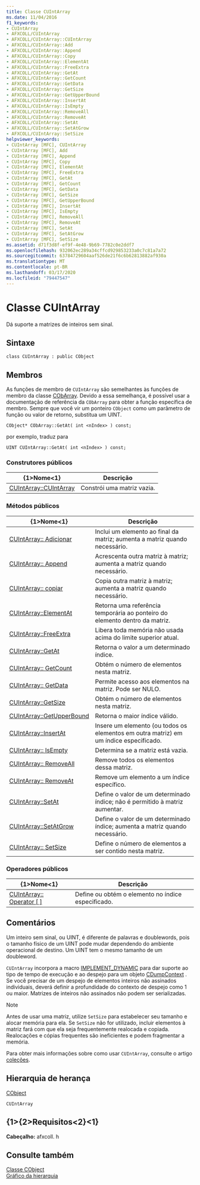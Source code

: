 ```yaml
---
title: Classe CUIntArray
ms.date: 11/04/2016
f1_keywords:
- CUIntArray
- AFXCOLL/CUIntArray
- AFXCOLL/CUIntArray::CUIntArray
- AFXCOLL/CUIntArray::Add
- AFXCOLL/CUIntArray::Append
- AFXCOLL/CUIntArray::Copy
- AFXCOLL/CUIntArray::ElementAt
- AFXCOLL/CUIntArray::FreeExtra
- AFXCOLL/CUIntArray::GetAt
- AFXCOLL/CUIntArray::GetCount
- AFXCOLL/CUIntArray::GetData
- AFXCOLL/CUIntArray::GetSize
- AFXCOLL/CUIntArray::GetUpperBound
- AFXCOLL/CUIntArray::InsertAt
- AFXCOLL/CUIntArray::IsEmpty
- AFXCOLL/CUIntArray::RemoveAll
- AFXCOLL/CUIntArray::RemoveAt
- AFXCOLL/CUIntArray::SetAt
- AFXCOLL/CUIntArray::SetAtGrow
- AFXCOLL/CUIntArray::SetSize
helpviewer_keywords:
- CUIntArray [MFC], CUIntArray
- CUIntArray [MFC], Add
- CUIntArray [MFC], Append
- CUIntArray [MFC], Copy
- CUIntArray [MFC], ElementAt
- CUIntArray [MFC], FreeExtra
- CUIntArray [MFC], GetAt
- CUIntArray [MFC], GetCount
- CUIntArray [MFC], GetData
- CUIntArray [MFC], GetSize
- CUIntArray [MFC], GetUpperBound
- CUIntArray [MFC], InsertAt
- CUIntArray [MFC], IsEmpty
- CUIntArray [MFC], RemoveAll
- CUIntArray [MFC], RemoveAt
- CUIntArray [MFC], SetAt
- CUIntArray [MFC], SetAtGrow
- CUIntArray [MFC], SetSize
ms.assetid: d71f3d8f-ef9f-4e48-9b69-7782c0e2ddf7
ms.openlocfilehash: 932062ec289a34cffcd929853233a0c7c81a7a72
ms.sourcegitcommit: 63784729604aaf526de21f6c6b62813882af930a
ms.translationtype: MT
ms.contentlocale: pt-BR
ms.lasthandoff: 03/17/2020
ms.locfileid: "79447547"
---
```

# <a name="cuintarray-class"></a>Classe CUIntArray

Dá suporte a matrizes de inteiros sem sinal.

## <a name="syntax"></a>Sintaxe

```
class CUIntArray : public CObject
```

## <a name="members"></a>Membros

As funções de membro de `CUIntArray` são semelhantes às funções de membro da classe [CObArray](../../mfc/reference/cobarray-class.md). Devido a essa semelhança, é possível usar a documentação de referência da `CObArray` para obter a função específica de membro. Sempre que você vir um ponteiro `CObject` como um parâmetro de função ou valor de retorno, substitua um UINT.

`CObject* CObArray::GetAt( int <nIndex> ) const;`

por exemplo, traduz para

`UINT CUIntArray::GetAt( int <nIndex> ) const;`

### <a name="public-constructors"></a>Construtores públicos

|{1&gt;Nome&lt;1}|Descrição|
|----------|-----------------|
|[CUIntArray::CUIntArray](../../mfc/reference/cobarray-class.md#cobarray)|Constrói uma matriz vazia.|

### <a name="public-methods"></a>Métodos públicos

|{1&gt;Nome&lt;1}|Descrição|
|----------|-----------------|
|[CUIntArray:: Adicionar](../../mfc/reference/cobarray-class.md#add)|Inclui um elemento ao final da matriz; aumenta a matriz quando necessário.|
|[CUIntArray:: Append](../../mfc/reference/cobarray-class.md#append)|Acrescenta outra matriz à matriz; aumenta a matriz quando necessário.|
|[CUIntArray:: copiar](../../mfc/reference/cobarray-class.md#copy)|Copia outra matriz à matriz; aumenta a matriz quando necessário.|
|[CUIntArray::ElementAt](../../mfc/reference/cobarray-class.md#elementat)|Retorna uma referência temporária ao ponteiro do elemento dentro da matriz.|
|[CUIntArray::FreeExtra](../../mfc/reference/cobarray-class.md#freeextra)|Libera toda memória não usada acima do limite superior atual.|
|[CUIntArray::GetAt](../../mfc/reference/cobarray-class.md#getat)|Retorna o valor a um determinado índice.|
|[CUIntArray:: GetCount](../../mfc/reference/cobarray-class.md#getcount)|Obtém o número de elementos nesta matriz.|
|[CUIntArray:: GetData](../../mfc/reference/cobarray-class.md#getdata)|Permite acesso aos elementos na matriz. Pode ser NULO.|
|[CUIntArray::GetSize](../../mfc/reference/cobarray-class.md#getsize)|Obtém o número de elementos nesta matriz.|
|[CUIntArray::GetUpperBound](../../mfc/reference/cobarray-class.md#getupperbound)|Retorna o maior índice válido.|
|[CUIntArray::InsertAt](../../mfc/reference/cobarray-class.md#insertat)|Insere um elemento (ou todos os elementos em outra matriz) em um índice especificado.|
|[CUIntArray:: IsEmpty](../../mfc/reference/cobarray-class.md#isempty)|Determina se a matriz está vazia.|
|[CUIntArray:: RemoveAll](../../mfc/reference/cobarray-class.md#removeall)|Remove todos os elementos dessa matriz.|
|[CUIntArray:: RemoveAt](../../mfc/reference/cobarray-class.md#removeat)|Remove um elemento a um índice específico.|
|[CUIntArray::SetAt](../../mfc/reference/cobarray-class.md#setat)|Define o valor de um determinado índice; não é permitido à matriz aumentar.|
|[CUIntArray::SetAtGrow](../../mfc/reference/cobarray-class.md#setatgrow)|Define o valor de um determinado índice; aumenta a matriz quando necessário.|
|[CUIntArray:: SetSize](../../mfc/reference/cobarray-class.md#setsize)|Define o número de elementos a ser contido nesta matriz.|

### <a name="public-operators"></a>Operadores públicos

|{1&gt;Nome&lt;1}|Descrição|
|----------|-----------------|
|[CUIntArray:: Operator \[ \]](../../mfc/reference/cobarray-class.md#operator_at)|Define ou obtém o elemento no índice especificado.|

## <a name="remarks"></a>Comentários

Um inteiro sem sinal, ou UINT, é diferente de palavras e doublewords, pois o tamanho físico de um UINT pode mudar dependendo do ambiente operacional de destino. Um UINT tem o mesmo tamanho de um doubleword.

`CUIntArray` incorpora a macro [IMPLEMENT_DYNAMIC](run-time-object-model-services.md#implement_dynamic) para dar suporte ao tipo de tempo de execução e ao despejo para um objeto [CDumpContext](../../mfc/reference/cdumpcontext-class.md) . Se você precisar de um despejo de elementos inteiros não assinados individuais, deverá definir a profundidade do contexto de despejo como 1 ou maior. Matrizes de inteiros não assinados não podem ser serializadas.

> [!NOTE]
>  Antes de usar uma matriz, utilize `SetSize` para estabelecer seu tamanho e alocar memória para ela. Se `SetSize` não for utilizado, incluir elementos à matriz fará com que ela seja frequentemente realocada e copiada. Realocações e cópias frequentes são ineficientes e podem fragmentar a memória.

Para obter mais informações sobre como usar `CUIntArray`, consulte o artigo [coleções](../../mfc/collections.md).

## <a name="inheritance-hierarchy"></a>Hierarquia de herança

[CObject](../../mfc/reference/cobject-class.md)

`CUIntArray`

## <a name="requirements"></a>{1&gt;{2&gt;Requisitos&lt;2}&lt;1}

**Cabeçalho:** afxcoll. h

## <a name="see-also"></a>Consulte também

[Classe CObject](../../mfc/reference/cobject-class.md)<br/>
[Gráfico da hierarquia](../../mfc/hierarchy-chart.md)
